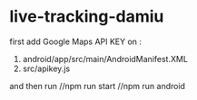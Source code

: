 # live-tracking-damiu

first add Google Maps API KEY on :
1. android/app/src/main/AndroidManifest.XML
2. src/apikey.js

and then run 
//npm run start
//npm run android
